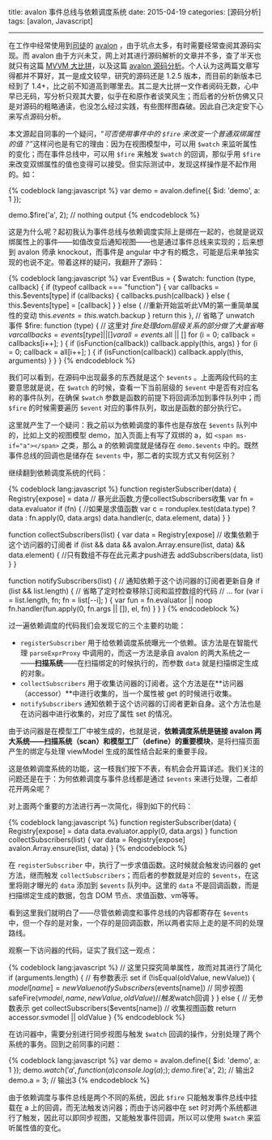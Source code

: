 title: avalon 事件总线与依赖调度系统
date: 2015-04-19
categories: [源码分析]
tags: [avalon, Javascript]

---
在工作中经常使用到[司徒](http://www.cnblogs.com/rubylouvre/)的 [avalon](https://github.com/RubyLouvre/avalon) ，由于坑点太多，有时需要经常查阅其源码实现。而 avalon 由于方兴未艾，网上对其进行源码解析的文章并不多，查了半天也就只有这篇 [MVVM 大比拼](http://www.cnblogs.com/sskyy/p/3679572.html)，以及这篇 [avalon 源码分析](http://www.cnblogs.com/aaronjs/archive/2013/06/16/3138631.html)。个人认为这两篇文章写得都并不算好，其一是成文较早，研究的源码还是 1.2.5 版本，而目前的新版本已经到了 1.4+，比之前不知道高到哪里去。其二是大比拼一文作者阅码无数，心中早已无码，写分析只观其大要，似乎在和原作者谈笑风生；而后者的分析仿佛又只是对源码的粗略通读，也没怎么经过实践，有些图样图森破。因此自己决定安下心来写点源码分析。

<!--more-->

本文源起自同事的一个疑问，“*可否使用事件中的 `$fire` 来改变一个普通双绑属性的值？*”这样问也是有它的理由：因为在视图模型中，可以用 `$watch` 来监听属性的变化；而在事件总线中，可以用 `$fire` 来触发 `$watch` 的回调，那似乎用 `$fire` 来改变双绑属性的值也变得可以接受。但实际测试中，发现这样操作是不起作用的。如：

{% codeblock lang:javascript %}
var demo = avalon.define({
    $id: 'demo',
    a: 1
});

demo.$fire('a', 2);
// nothing output
{% endcodeblock %}

这是为什么呢？起初我认为事件总线与依赖调度实际上是绑在一起的，也就是说双绑属性上的事件——如值改变后通知视图——也是通过事件总线来实现的；后来想到 avalon 师承 knockout，而事件是 angular 中才有的概念，可能是后来单独实现的也说不定。带着这样的疑问，我翻开了源码：

{% codeblock lang:javascript %}
var EventBus = {
    $watch: function (type, callback) {
        if (typeof callback === "function") {
            var callbacks = this.$events[type]
            if (callbacks) {
                callbacks.push(callback)
            } else {
                this.$events[type] = [callback]
            }
        } else { //重新开始监听此VM的第一重简单属性的变动
            this.$events = this.$watch.backup
        }
        return this
    },
    // 省略了 unwatch 事件
    $fire: function (type) {
        // 这里对 $fire 处理 dom 层级关系的部分做了大量省略
        var callbacks = events[type] || []
        var all = events.$all || []
        for (i = 0; callback = callbacks[i++]; ) {
            if (isFunction(callback))
                callback.apply(this, args)
        }
        for (i = 0; callback = all[i++]; ) {
            if (isFunction(callback))
                callback.apply(this, arguments)
        }
    }
}
{% endcodeblock %}

我们可以看到，在源码中出现最多的东西就是这个 `$events` 。上面两段代码的主要意思就是说，在 `$watch` 的时候，查看一下当前层级的 `$event` 中是否有对应名称的事件队列，在确保 `$watch` 参数是函数的前提下将回调添加到事件队列中；而 `$fire` 的时候需要遍历 `$event` 对应的事件队列，取出是函数的部分执行它。

这里就产生了一个疑问：我之前以为依赖调度的事件也是存放在 `$events` 队列中的，比如上文的视图模型 demo，加入页面上有写了双绑的 a，如 `<span ms-if="a"></span>` 之类，那么 a 的依赖调度就是储存在 `demo.$events` 中的。既然事件总线的回调也是储存在 `$events` 中，那二者的实现方式又有何区别？

继续翻到依赖调度系统的代码：

{% codeblock lang:javascript %}
function registerSubscriber(data) {
    Registry[expose] = data
    // 暴光此函数,方便collectSubscribers收集
    var fn = data.evaluator
    if (fn) { //如果是求值函数
        var c = ronduplex.test(data.type) ? data : fn.apply(0, data.args)
        data.handler(c, data.element, data)
    }
}

function collectSubscribers(list) {
    var data = Registry[expose]
    // 收集依赖于这个访问器的订阅者
    if (list && data && avalon.Array.ensure(list, data) && data.element) {
        //只有数组不存在此元素才push进去
        addSubscribers(data, list)
    }
}

function notifySubscribers(list) {
    // 通知依赖于这个访问器的订阅者更新自身
    if (list && list.length) {
        // 省略了定时检查移除订阅和监控数组的代码
        // ...
        for (var i = list.length, fn; fn = list[--i]; ) {
            var fun = fn.evaluator || noop
            fn.handler(fun.apply(0, fn.args || []), el, fn)
        }
    }
}
{% endcodeblock %}

过一遍依赖调度的代码我们会发现它的三个主要的功能：

- `registerSubscriber` 用于给依赖调度系统曝光一个依赖。该方法是在智能代理 `parseExprProxy` 中调用的，而这一方法是承自 avalon 的两大系统之一——**扫描系统**——在扫描绑定的时候执行的，而参数 `data` 就是扫描绑定生成的对象。
- `collectSubscribers` 用于收集访问器的订阅者。这个方法是在**访问器（accessor）**中进行收集的，当一个属性被 get 的时候进行收集。
- `notifySubscribers` 通知依赖于这个访问器的订阅者更新自身。这个方法也是在访问器中进行收集的，对应了属性 set 的情况。

由于访问器是在模型工厂中被生成的，也就是说，**依赖调度系统是链接 avalon 两大系统——扫描系统（scan）和模型工厂（define）的重要模块**，是将扫描页面产生的绑定与处理 viewModel 生成的属性结合起来的重要手段。

这是依赖调度系统的功能，这一枝我们按下不表，有机会会开篇详述。我们关注的问题还是在于：为何依赖调度与事件总线都是通过 `$events` 来进行处理，二者却花开两朵呢？

对上面两个重要的方法进行再一次简化，得到如下的代码：

{% codeblock lang:javascript %}
function registerSubscriber(data) {
    Registry[expose] = data
    data.evaluator.apply(0, data.args)
}
function collectSubscribers(list) {
    var data = Registry[expose]
    avalon.Array.ensure(list, data)
}
{% endcodeblock %}

在 `registerSubscriber` 中，执行了一步求值函数。这时候就会触发访问器的 get 方法，继而触发 `collectSubscribers`；而后者的参数就是对应的 `$events`，在这里将刚才曝光的 `data` 添加到 `$events` 队列中。这里的 `data` 不是回调函数，而是扫描绑定生成的数据，包含 DOM 节点、求值函数、vm等等。

看到这里我们就明白了——尽管依赖调度和事件总线的内容都寄存在 `$events` 中，但一个存的是对象，一个存的是回调函数，所以两者实际上走的是不同的处理路线。

观察一下访问器的代码，证实了我们这一观点：

{% codeblock lang:javascript %}
// 这里只探究简单属性，故而对其进行了简化
if (arguments.length) { // 有参数表示 set
    if (!isEqual(oldValue, newValue)) {
        $model[name] = newValue
        notifySubscribers($events[name]) // 同步视图
        safeFire($vmodel, name, newValue, oldValue) // 触发$watch回调
    }
} else { // 无参数表示 get
    collectSubscribers($events[name]) // 收集视图函数
    return accessor.svmodel || oldValue
}
{% endcodeblock %}

在访问器中，需要分别进行同步视图与触发 `$watch` 回调的操作，分别处理了两个系统的事务。回到之前同事的问题：

{% codeblock lang:javascript %}
var demo = avalon.define({
    $id: 'demo',
    a: 1
});
demo.$watch('a', function(a) {
    console.log(a);
});
demo.$fire('a', 2); // 输出2
demo.a = 3;         // 输出3
{% endcodeblock %}

由于依赖调度与事件总线是两个不同的系统，因此 `$fire` 只能触发事件总线中挂载在 a 上的回调，而无法触发访问器；而由于访问器中在 set 时对两个系统都进行了触发，因此可以即同步视图，又能触发事件回调，所以可以使用 `$watch` 来监听属性值的变化。